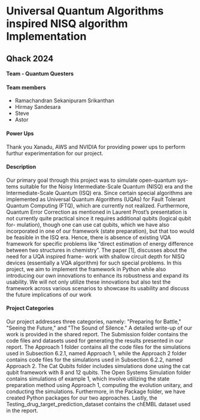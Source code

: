 # Universal Quantum Algorithms inspired NISQ algorithm Implementation

<h2>Qhack 2024</h2>
<h4>Team - Quantum Questers</h4>

<h4>Team members</h4>
<UL>
  <LI>Ramachandran Sekanipuram Srikanthan</LI>
  <LI>Hirmay Sandesara</LI>
  <LI>Steve</LI>
  <LI>Astor</LI>
</UL>

<h4>Power Ups</h4>

<p> Thank you Xanadu, AWS and NVIDIA for providing power ups to perform furthur experimentation for our project. </p>

<h4>Description</h4>

<p>Our primary goal through this project was to simulate open-quantum sys-
tems suitable for the Noisy Intermediate-Scale Quantum (NISQ) era and the
Intermediate-Scale Quantum (ISQ) era. Since certain special algorithms are
implemented as Universal Quantum Algorithms (UQAs) for Fault Tolerant
Quantum Computing (FTQ), which are currently not realized. Furthermore,
Quantum Error Correction as mentioned in Laurent Prost’s presentation is not
currently quite practical since it requires additional qubits (logical qubit for-
mulation), though one can use cat qubits, which we have also incorporated in
one of our framework (state preparation), but that too would be feasible in
the ISQ era. Hence, there is absence of existing VQA framework for specific
problems like “direct estimation of energy difference between two structures in
chemistry”. The paper [1], discusses about the need for a UQA inspired frame-
work with shallow circuit depth for NISQ devices (essentially a VQA algorithm)
for such special problems. In this project, we aim to implement the framework
in Python while also introducing our own innovations to enhance its robustness
and expand its usability. We will not only utilize these innovations but also test
the framework across various scenarios to showcase its usability and discuss the
future implications of our work</p>

<h4> Project Categories </h4>
Our project addresses three categories, namely: "Preparing for Battle," "Seeing the Future," and "The Sound of Silence." A detailed write-up of our work is provided in the shared report. The Submission folder contains the code files and datasets used for generating the results presented in our report. The Approach 1 folder contains all the code files for the simulations used in Subsection 6.2.1, named Approach 1, while the Approach 2 folder contains code files for the simulations used in Subsection 6.2.2, named Approach 2. The Cat Qubits folder includes simulations done using the cat qubit framework with 8 and 12 qubits. The Open Systems Simulation folder contains simulations of example 1, which involve utilizing the state preparation method using Approach 1, computing the evolution unitary, and conducting the simulations. Furthermore, in the Package folder, we have created Python packages for our two approaches. Lastly, the Testing_drug_target_prediction_dataset contains the chEMBL dataset used in the report.
